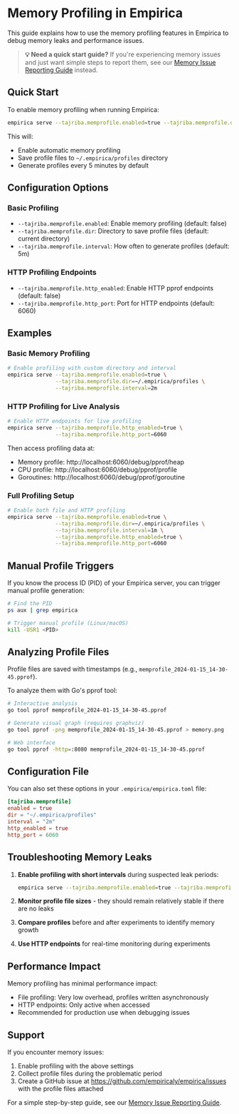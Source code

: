 # Memory Profiling in Empirica

This guide explains how to use the memory profiling features in Empirica to debug memory leaks and performance issues.

> **💡 Need a quick start guide?** If you're experiencing memory issues and just want simple steps to report them, see our [Memory Issue Reporting Guide](MEMORY_ISSUE_GUIDE.md) instead.

## Quick Start

To enable memory profiling when running Empirica:

```bash
empirica serve --tajriba.memprofile.enabled=true --tajriba.memprofile.dir=~/.empirica/profiles
```

This will:
- Enable automatic memory profiling
- Save profile files to `~/.empirica/profiles` directory
- Generate profiles every 5 minutes by default

## Configuration Options

### Basic Profiling
- `--tajriba.memprofile.enabled`: Enable memory profiling (default: false)
- `--tajriba.memprofile.dir`: Directory to save profile files (default: current directory)
- `--tajriba.memprofile.interval`: How often to generate profiles (default: 5m)

### HTTP Profiling Endpoints
- `--tajriba.memprofile.http_enabled`: Enable HTTP pprof endpoints (default: false)  
- `--tajriba.memprofile.http_port`: Port for HTTP endpoints (default: 6060)

## Examples

### Basic Memory Profiling
```bash
# Enable profiling with custom directory and interval
empirica serve --tajriba.memprofile.enabled=true \
               --tajriba.memprofile.dir=~/.empirica/profiles \
               --tajriba.memprofile.interval=2m
```

### HTTP Profiling for Live Analysis
```bash
# Enable HTTP endpoints for live profiling
empirica serve --tajriba.memprofile.http_enabled=true \
               --tajriba.memprofile.http_port=6060
```

Then access profiling data at:
- Memory profile: http://localhost:6060/debug/pprof/heap
- CPU profile: http://localhost:6060/debug/pprof/profile
- Goroutines: http://localhost:6060/debug/pprof/goroutine

### Full Profiling Setup
```bash
# Enable both file and HTTP profiling
empirica serve --tajriba.memprofile.enabled=true \
               --tajriba.memprofile.dir=~/.empirica/profiles \
               --tajriba.memprofile.interval=1m \
               --tajriba.memprofile.http_enabled=true \
               --tajriba.memprofile.http_port=6060
```

## Manual Profile Triggers

If you know the process ID (PID) of your Empirica server, you can trigger manual profile generation:

```bash
# Find the PID
ps aux | grep empirica

# Trigger manual profile (Linux/macOS)
kill -USR1 <PID>
```

## Analyzing Profile Files

Profile files are saved with timestamps (e.g., `memprofile_2024-01-15_14-30-45.pprof`). 

To analyze them with Go's pprof tool:

```bash
# Interactive analysis
go tool pprof memprofile_2024-01-15_14-30-45.pprof

# Generate visual graph (requires graphviz)
go tool pprof -png memprofile_2024-01-15_14-30-45.pprof > memory.png

# Web interface
go tool pprof -http=:8080 memprofile_2024-01-15_14-30-45.pprof
```

## Configuration File

You can also set these options in your `.empirica/empirica.toml` file:

```toml
[tajriba.memprofile]
enabled = true
dir = "~/.empirica/profiles"
interval = "2m"
http_enabled = true
http_port = 6060
```

## Troubleshooting Memory Leaks

1. **Enable profiling with short intervals** during suspected leak periods:
   ```bash
   empirica serve --tajriba.memprofile.enabled=true --tajriba.memprofile.interval=30s
   ```

2. **Monitor profile file sizes** - they should remain relatively stable if there are no leaks

3. **Compare profiles** before and after experiments to identify memory growth

4. **Use HTTP endpoints** for real-time monitoring during experiments

## Performance Impact

Memory profiling has minimal performance impact:
- File profiling: Very low overhead, profiles written asynchronously
- HTTP endpoints: Only active when accessed
- Recommended for production use when debugging issues

## Support

If you encounter memory issues:
1. Enable profiling with the above settings
2. Collect profile files during the problematic period
3. Create a GitHub issue at https://github.com/empiricaly/empirica/issues with the profile files attached

For a simple step-by-step guide, see our [Memory Issue Reporting Guide](MEMORY_ISSUE_GUIDE.md). 